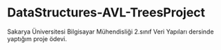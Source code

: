 # DataStructures-AVL-TreesProject
Sakarya Üniversitesi Bilgisayar Mühendisliği 2.sınıf Veri Yapıları dersinde yaptığım proje ödevi.
